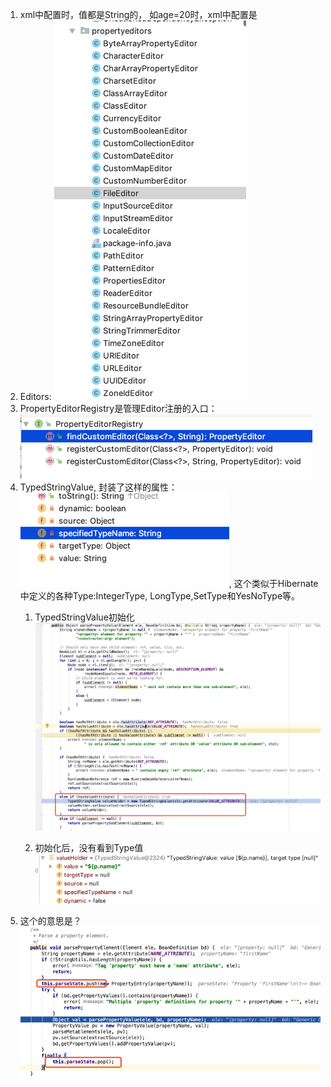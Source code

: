1. xml中配置时，值都是String的， 如age=20时，xml中配置是
2. Editors: ![](/assets/editors.png)
3. PropertyEditorRegistry是管理Editor注册的入口：![](/assets/editorResitry.png)
4. TypedStringValue, 封装了这样的属性：![](/assets/typedStringValue.png), 这个类似于Hibernate中定义的各种Type:IntegerType, LongType,SetType和YesNoType等。
   1. TypedStringValue初始化![](/assets/TypedStringValueInit.png)

   2. 初始化后，没有看到Type值![](/assets/initlizedTypedStringValue.png)
5. 这个的意思是？![](/assets/parseStatePushPop.png)



